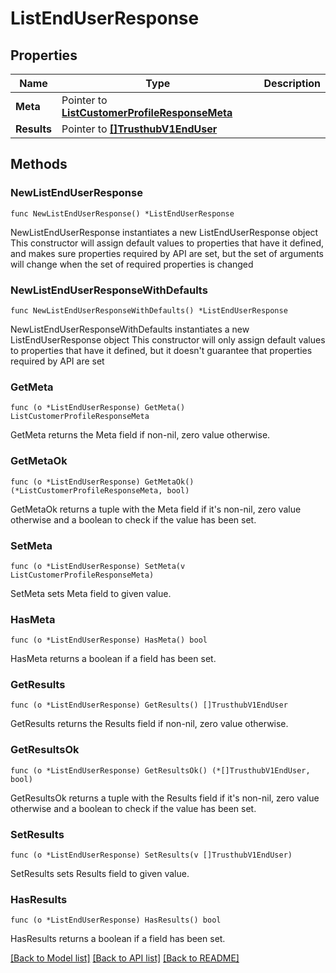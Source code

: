 # ListEndUserResponse

## Properties

Name | Type | Description
------------ | ------------- | -------------
**Meta** | Pointer to [**ListCustomerProfileResponseMeta**](ListCustomerProfileResponse_meta.md) |  | [optional] 
**Results** | Pointer to [**[]TrusthubV1EndUser**](TrusthubV1EndUser.md) |  | [optional] 

## Methods

### NewListEndUserResponse

`func NewListEndUserResponse() *ListEndUserResponse`

NewListEndUserResponse instantiates a new ListEndUserResponse object
This constructor will assign default values to properties that have it defined,
and makes sure properties required by API are set, but the set of arguments
will change when the set of required properties is changed

### NewListEndUserResponseWithDefaults

`func NewListEndUserResponseWithDefaults() *ListEndUserResponse`

NewListEndUserResponseWithDefaults instantiates a new ListEndUserResponse object
This constructor will only assign default values to properties that have it defined,
but it doesn't guarantee that properties required by API are set

### GetMeta

`func (o *ListEndUserResponse) GetMeta() ListCustomerProfileResponseMeta`

GetMeta returns the Meta field if non-nil, zero value otherwise.

### GetMetaOk

`func (o *ListEndUserResponse) GetMetaOk() (*ListCustomerProfileResponseMeta, bool)`

GetMetaOk returns a tuple with the Meta field if it's non-nil, zero value otherwise
and a boolean to check if the value has been set.

### SetMeta

`func (o *ListEndUserResponse) SetMeta(v ListCustomerProfileResponseMeta)`

SetMeta sets Meta field to given value.

### HasMeta

`func (o *ListEndUserResponse) HasMeta() bool`

HasMeta returns a boolean if a field has been set.

### GetResults

`func (o *ListEndUserResponse) GetResults() []TrusthubV1EndUser`

GetResults returns the Results field if non-nil, zero value otherwise.

### GetResultsOk

`func (o *ListEndUserResponse) GetResultsOk() (*[]TrusthubV1EndUser, bool)`

GetResultsOk returns a tuple with the Results field if it's non-nil, zero value otherwise
and a boolean to check if the value has been set.

### SetResults

`func (o *ListEndUserResponse) SetResults(v []TrusthubV1EndUser)`

SetResults sets Results field to given value.

### HasResults

`func (o *ListEndUserResponse) HasResults() bool`

HasResults returns a boolean if a field has been set.


[[Back to Model list]](../README.md#documentation-for-models) [[Back to API list]](../README.md#documentation-for-api-endpoints) [[Back to README]](../README.md)


